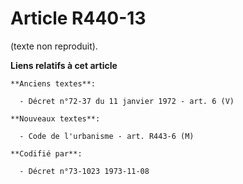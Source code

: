 # Article R440-13

(texte non reproduit).

**Liens relatifs à cet article**

	**Anciens textes**:

	  - Décret n°72-37 du 11 janvier 1972 - art. 6 (V)

	**Nouveaux textes**:

	  - Code de l'urbanisme - art. R443-6 (M)

	**Codifié par**:

	  - Décret n°73-1023 1973-11-08
